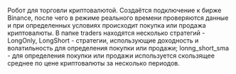 Робот для торговли криптовалютой.
Создаётся подключение к бирже Binance, после чего в режиме реального времени проверяются данные и при определенных условиях происходит покупка или продажа криптовалюты.
В папке traders находятся несколько стратегий - LongOnly, LongShort - стратегии, использующие доходность и волатильность для определения покупки или продажи;
lonng_short_sma - для определения покупки или продажи используется скользящее среднее по цене криптовалюты за несколько периодов.
